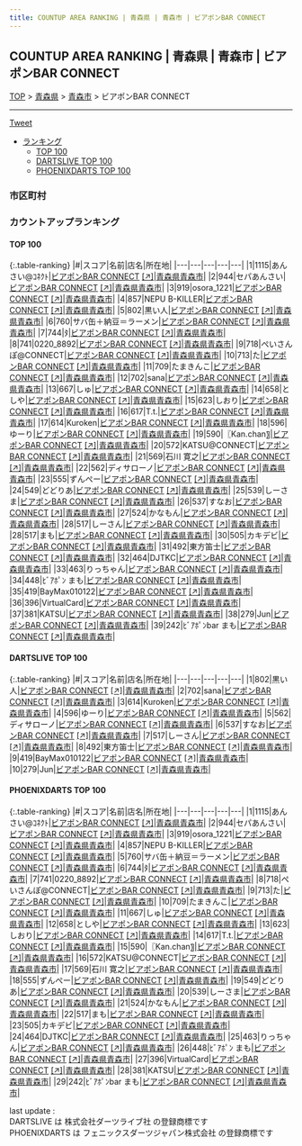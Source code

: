 ```yaml
---
title: COUNTUP AREA RANKING | 青森県 | 青森市 | ビアポンBAR CONNECT
---
```

## COUNTUP AREA RANKING | 青森県 | 青森市 | ビアポンBAR CONNECT

[TOP](/darts/rank/) > [青森県](/darts/rank/青森県/) > [青森市](/darts/rank/青森県/青森市/) > ビアポンBAR CONNECT

___

<a href="https://twitter.com/share?ref_src=twsrc%5Etfw" data-text="COUNTUP AREA RANKING | 青森県青森市ビアポンBAR CONNECT" class="twitter-share-button" data-hashtags="DARTSLIVE,PHOENIXDARTS,darts,ダーツ" data-show-count="false">Tweet</a>

* [ランキング](#カウントアップランキング)
    * [TOP 100](#top-100)
    * [DARTSLIVE TOP 100](#dartslive-top-100)
    * [PHOENIXDARTS TOP 100](#phoenixdarts-top-100)

### 市区町村

<ul>

</ul>

### カウントアップランキング

#### TOP 100



{:.table-ranking}
|#|スコア|名前|店名|所在地|
|---|---|---|---|---|
|1|1115|<span class="rank-name-pd">あんさい@ｺﾈｸﾄ</span>|<a href="/darts/rank/shops/88970.html">ビアポンBAR CONNECT</a> <a href="https://vs.phoenixdarts.com/jp/shop/shopDetailInfo/s_88970?s_seq=88970">[↗]</a>|<a href="/darts/rank/青森県/青森市">青森県青森市</a>|
|2|944|<span class="rank-name-pd">セパあんさい</span>|<a href="/darts/rank/shops/88970.html">ビアポンBAR CONNECT</a> <a href="https://vs.phoenixdarts.com/jp/shop/shopDetailInfo/s_88970?s_seq=88970">[↗]</a>|<a href="/darts/rank/青森県/青森市">青森県青森市</a>|
|3|919|<span class="rank-name-pd">osora_1221</span>|<a href="/darts/rank/shops/88970.html">ビアポンBAR CONNECT</a> <a href="https://vs.phoenixdarts.com/jp/shop/shopDetailInfo/s_88970?s_seq=88970">[↗]</a>|<a href="/darts/rank/青森県/青森市">青森県青森市</a>|
|4|857|<span class="rank-name-pd">NEPU B-KILLER</span>|<a href="/darts/rank/shops/88970.html">ビアポンBAR CONNECT</a> <a href="https://vs.phoenixdarts.com/jp/shop/shopDetailInfo/s_88970?s_seq=88970">[↗]</a>|<a href="/darts/rank/青森県/青森市">青森県青森市</a>|
|5|802|<span class="rank-name-dl">黒い人</span>|<a href="/darts/rank/shops/dab71a4b143be47c0d9b047a20a7ba1e.html">ビアポンBAR CONNECT</a> <a href="https://search.dartslive.com/jp/shop/dab71a4b143be47c0d9b047a20a7ba1e">[↗]</a>|<a href="/darts/rank/青森県/青森市">青森県青森市</a>|
|6|760|<span class="rank-name-pd">サバ缶＋納豆＝ラーメン</span>|<a href="/darts/rank/shops/88970.html">ビアポンBAR CONNECT</a> <a href="https://vs.phoenixdarts.com/jp/shop/shopDetailInfo/s_88970?s_seq=88970">[↗]</a>|<a href="/darts/rank/青森県/青森市">青森県青森市</a>|
|7|744|<span class="rank-name-pd">ﾀ</span>|<a href="/darts/rank/shops/88970.html">ビアポンBAR CONNECT</a> <a href="https://vs.phoenixdarts.com/jp/shop/shopDetailInfo/s_88970?s_seq=88970">[↗]</a>|<a href="/darts/rank/青森県/青森市">青森県青森市</a>|
|8|741|<span class="rank-name-pd">0220_8892</span>|<a href="/darts/rank/shops/88970.html">ビアポンBAR CONNECT</a> <a href="https://vs.phoenixdarts.com/jp/shop/shopDetailInfo/s_88970?s_seq=88970">[↗]</a>|<a href="/darts/rank/青森県/青森市">青森県青森市</a>|
|9|718|<span class="rank-name-pd">ぺいさんぽ@CONNECT</span>|<a href="/darts/rank/shops/88970.html">ビアポンBAR CONNECT</a> <a href="https://vs.phoenixdarts.com/jp/shop/shopDetailInfo/s_88970?s_seq=88970">[↗]</a>|<a href="/darts/rank/青森県/青森市">青森県青森市</a>|
|10|713|<span class="rank-name-pd">た</span>|<a href="/darts/rank/shops/88970.html">ビアポンBAR CONNECT</a> <a href="https://vs.phoenixdarts.com/jp/shop/shopDetailInfo/s_88970?s_seq=88970">[↗]</a>|<a href="/darts/rank/青森県/青森市">青森県青森市</a>|
|11|709|<span class="rank-name-pd">たまきんこ</span>|<a href="/darts/rank/shops/88970.html">ビアポンBAR CONNECT</a> <a href="https://vs.phoenixdarts.com/jp/shop/shopDetailInfo/s_88970?s_seq=88970">[↗]</a>|<a href="/darts/rank/青森県/青森市">青森県青森市</a>|
|12|702|<span class="rank-name-dl">sana</span>|<a href="/darts/rank/shops/dab71a4b143be47c0d9b047a20a7ba1e.html">ビアポンBAR CONNECT</a> <a href="https://search.dartslive.com/jp/shop/dab71a4b143be47c0d9b047a20a7ba1e">[↗]</a>|<a href="/darts/rank/青森県/青森市">青森県青森市</a>|
|13|667|<span class="rank-name-pd">しゅ</span>|<a href="/darts/rank/shops/88970.html">ビアポンBAR CONNECT</a> <a href="https://vs.phoenixdarts.com/jp/shop/shopDetailInfo/s_88970?s_seq=88970">[↗]</a>|<a href="/darts/rank/青森県/青森市">青森県青森市</a>|
|14|658|<span class="rank-name-pd">としや</span>|<a href="/darts/rank/shops/88970.html">ビアポンBAR CONNECT</a> <a href="https://vs.phoenixdarts.com/jp/shop/shopDetailInfo/s_88970?s_seq=88970">[↗]</a>|<a href="/darts/rank/青森県/青森市">青森県青森市</a>|
|15|623|<span class="rank-name-pd">しおり</span>|<a href="/darts/rank/shops/88970.html">ビアポンBAR CONNECT</a> <a href="https://vs.phoenixdarts.com/jp/shop/shopDetailInfo/s_88970?s_seq=88970">[↗]</a>|<a href="/darts/rank/青森県/青森市">青森県青森市</a>|
|16|617|<span class="rank-name-pd">T.t.</span>|<a href="/darts/rank/shops/88970.html">ビアポンBAR CONNECT</a> <a href="https://vs.phoenixdarts.com/jp/shop/shopDetailInfo/s_88970?s_seq=88970">[↗]</a>|<a href="/darts/rank/青森県/青森市">青森県青森市</a>|
|17|614|<span class="rank-name-dl">Kuroken</span>|<a href="/darts/rank/shops/dab71a4b143be47c0d9b047a20a7ba1e.html">ビアポンBAR CONNECT</a> <a href="https://search.dartslive.com/jp/shop/dab71a4b143be47c0d9b047a20a7ba1e">[↗]</a>|<a href="/darts/rank/青森県/青森市">青森県青森市</a>|
|18|596|<span class="rank-name-dl">ゆーり</span>|<a href="/darts/rank/shops/dab71a4b143be47c0d9b047a20a7ba1e.html">ビアポンBAR CONNECT</a> <a href="https://search.dartslive.com/jp/shop/dab71a4b143be47c0d9b047a20a7ba1e">[↗]</a>|<a href="/darts/rank/青森県/青森市">青森県青森市</a>|
|19|590|<span class="rank-name-pd">〖Kan.chan〗</span>|<a href="/darts/rank/shops/88970.html">ビアポンBAR CONNECT</a> <a href="https://vs.phoenixdarts.com/jp/shop/shopDetailInfo/s_88970?s_seq=88970">[↗]</a>|<a href="/darts/rank/青森県/青森市">青森県青森市</a>|
|20|572|<span class="rank-name-pd">KATSU@CONNECT</span>|<a href="/darts/rank/shops/88970.html">ビアポンBAR CONNECT</a> <a href="https://vs.phoenixdarts.com/jp/shop/shopDetailInfo/s_88970?s_seq=88970">[↗]</a>|<a href="/darts/rank/青森県/青森市">青森県青森市</a>|
|21|569|<span class="rank-name-pd"><span class="pro-icon-pd"></span>石川 寛之</span>|<a href="/darts/rank/shops/88970.html">ビアポンBAR CONNECT</a> <a href="https://vs.phoenixdarts.com/jp/shop/shopDetailInfo/s_88970?s_seq=88970">[↗]</a>|<a href="/darts/rank/青森県/青森市">青森県青森市</a>|
|22|562|<span class="rank-name-dl">ディサローノ</span>|<a href="/darts/rank/shops/dab71a4b143be47c0d9b047a20a7ba1e.html">ビアポンBAR CONNECT</a> <a href="https://search.dartslive.com/jp/shop/dab71a4b143be47c0d9b047a20a7ba1e">[↗]</a>|<a href="/darts/rank/青森県/青森市">青森県青森市</a>|
|23|555|<span class="rank-name-pd">ずんぺー</span>|<a href="/darts/rank/shops/88970.html">ビアポンBAR CONNECT</a> <a href="https://vs.phoenixdarts.com/jp/shop/shopDetailInfo/s_88970?s_seq=88970">[↗]</a>|<a href="/darts/rank/青森県/青森市">青森県青森市</a>|
|24|549|<span class="rank-name-pd">どどりあ</span>|<a href="/darts/rank/shops/88970.html">ビアポンBAR CONNECT</a> <a href="https://vs.phoenixdarts.com/jp/shop/shopDetailInfo/s_88970?s_seq=88970">[↗]</a>|<a href="/darts/rank/青森県/青森市">青森県青森市</a>|
|25|539|<span class="rank-name-pd">しーさま</span>|<a href="/darts/rank/shops/88970.html">ビアポンBAR CONNECT</a> <a href="https://vs.phoenixdarts.com/jp/shop/shopDetailInfo/s_88970?s_seq=88970">[↗]</a>|<a href="/darts/rank/青森県/青森市">青森県青森市</a>|
|26|537|<span class="rank-name-dl">すなお</span>|<a href="/darts/rank/shops/dab71a4b143be47c0d9b047a20a7ba1e.html">ビアポンBAR CONNECT</a> <a href="https://search.dartslive.com/jp/shop/dab71a4b143be47c0d9b047a20a7ba1e">[↗]</a>|<a href="/darts/rank/青森県/青森市">青森県青森市</a>|
|27|524|<span class="rank-name-pd">かなもん</span>|<a href="/darts/rank/shops/88970.html">ビアポンBAR CONNECT</a> <a href="https://vs.phoenixdarts.com/jp/shop/shopDetailInfo/s_88970?s_seq=88970">[↗]</a>|<a href="/darts/rank/青森県/青森市">青森県青森市</a>|
|28|517|<span class="rank-name-dl">しーさん</span>|<a href="/darts/rank/shops/dab71a4b143be47c0d9b047a20a7ba1e.html">ビアポンBAR CONNECT</a> <a href="https://search.dartslive.com/jp/shop/dab71a4b143be47c0d9b047a20a7ba1e">[↗]</a>|<a href="/darts/rank/青森県/青森市">青森県青森市</a>|
|28|517|<span class="rank-name-pd">まも</span>|<a href="/darts/rank/shops/88970.html">ビアポンBAR CONNECT</a> <a href="https://vs.phoenixdarts.com/jp/shop/shopDetailInfo/s_88970?s_seq=88970">[↗]</a>|<a href="/darts/rank/青森県/青森市">青森県青森市</a>|
|30|505|<span class="rank-name-pd">カキデビ</span>|<a href="/darts/rank/shops/88970.html">ビアポンBAR CONNECT</a> <a href="https://vs.phoenixdarts.com/jp/shop/shopDetailInfo/s_88970?s_seq=88970">[↗]</a>|<a href="/darts/rank/青森県/青森市">青森県青森市</a>|
|31|492|<span class="rank-name-dl">東方笛士</span>|<a href="/darts/rank/shops/dab71a4b143be47c0d9b047a20a7ba1e.html">ビアポンBAR CONNECT</a> <a href="https://search.dartslive.com/jp/shop/dab71a4b143be47c0d9b047a20a7ba1e">[↗]</a>|<a href="/darts/rank/青森県/青森市">青森県青森市</a>|
|32|464|<span class="rank-name-pd">DJTKC</span>|<a href="/darts/rank/shops/88970.html">ビアポンBAR CONNECT</a> <a href="https://vs.phoenixdarts.com/jp/shop/shopDetailInfo/s_88970?s_seq=88970">[↗]</a>|<a href="/darts/rank/青森県/青森市">青森県青森市</a>|
|33|463|<span class="rank-name-pd">りっちゃん</span>|<a href="/darts/rank/shops/88970.html">ビアポンBAR CONNECT</a> <a href="https://vs.phoenixdarts.com/jp/shop/shopDetailInfo/s_88970?s_seq=88970">[↗]</a>|<a href="/darts/rank/青森県/青森市">青森県青森市</a>|
|34|448|<span class="rank-name-pd">ﾋﾞｱﾎﾟﾝ まも</span>|<a href="/darts/rank/shops/88970.html">ビアポンBAR CONNECT</a> <a href="https://vs.phoenixdarts.com/jp/shop/shopDetailInfo/s_88970?s_seq=88970">[↗]</a>|<a href="/darts/rank/青森県/青森市">青森県青森市</a>|
|35|419|<span class="rank-name-dl">BayMax010122</span>|<a href="/darts/rank/shops/dab71a4b143be47c0d9b047a20a7ba1e.html">ビアポンBAR CONNECT</a> <a href="https://search.dartslive.com/jp/shop/dab71a4b143be47c0d9b047a20a7ba1e">[↗]</a>|<a href="/darts/rank/青森県/青森市">青森県青森市</a>|
|36|396|<span class="rank-name-pd">VirtualCard</span>|<a href="/darts/rank/shops/88970.html">ビアポンBAR CONNECT</a> <a href="https://vs.phoenixdarts.com/jp/shop/shopDetailInfo/s_88970?s_seq=88970">[↗]</a>|<a href="/darts/rank/青森県/青森市">青森県青森市</a>|
|37|381|<span class="rank-name-pd">KATSU</span>|<a href="/darts/rank/shops/88970.html">ビアポンBAR CONNECT</a> <a href="https://vs.phoenixdarts.com/jp/shop/shopDetailInfo/s_88970?s_seq=88970">[↗]</a>|<a href="/darts/rank/青森県/青森市">青森県青森市</a>|
|38|279|<span class="rank-name-dl">Jun</span>|<a href="/darts/rank/shops/dab71a4b143be47c0d9b047a20a7ba1e.html">ビアポンBAR CONNECT</a> <a href="https://search.dartslive.com/jp/shop/dab71a4b143be47c0d9b047a20a7ba1e">[↗]</a>|<a href="/darts/rank/青森県/青森市">青森県青森市</a>|
|39|242|<span class="rank-name-pd">ﾋﾞｱﾎﾟﾝbar まも</span>|<a href="/darts/rank/shops/88970.html">ビアポンBAR CONNECT</a> <a href="https://vs.phoenixdarts.com/jp/shop/shopDetailInfo/s_88970?s_seq=88970">[↗]</a>|<a href="/darts/rank/青森県/青森市">青森県青森市</a>|


#### DARTSLIVE TOP 100



{:.table-ranking}
|#|スコア|名前|店名|所在地|
|---|---|---|---|---|
|1|802|<span class="rank-name-dl">黒い人</span>|<a href="/darts/rank/shops/dab71a4b143be47c0d9b047a20a7ba1e.html">ビアポンBAR CONNECT</a> <a href="https://search.dartslive.com/jp/shop/dab71a4b143be47c0d9b047a20a7ba1e">[↗]</a>|<a href="/darts/rank/青森県/青森市">青森県青森市</a>|
|2|702|<span class="rank-name-dl">sana</span>|<a href="/darts/rank/shops/dab71a4b143be47c0d9b047a20a7ba1e.html">ビアポンBAR CONNECT</a> <a href="https://search.dartslive.com/jp/shop/dab71a4b143be47c0d9b047a20a7ba1e">[↗]</a>|<a href="/darts/rank/青森県/青森市">青森県青森市</a>|
|3|614|<span class="rank-name-dl">Kuroken</span>|<a href="/darts/rank/shops/dab71a4b143be47c0d9b047a20a7ba1e.html">ビアポンBAR CONNECT</a> <a href="https://search.dartslive.com/jp/shop/dab71a4b143be47c0d9b047a20a7ba1e">[↗]</a>|<a href="/darts/rank/青森県/青森市">青森県青森市</a>|
|4|596|<span class="rank-name-dl">ゆーり</span>|<a href="/darts/rank/shops/dab71a4b143be47c0d9b047a20a7ba1e.html">ビアポンBAR CONNECT</a> <a href="https://search.dartslive.com/jp/shop/dab71a4b143be47c0d9b047a20a7ba1e">[↗]</a>|<a href="/darts/rank/青森県/青森市">青森県青森市</a>|
|5|562|<span class="rank-name-dl">ディサローノ</span>|<a href="/darts/rank/shops/dab71a4b143be47c0d9b047a20a7ba1e.html">ビアポンBAR CONNECT</a> <a href="https://search.dartslive.com/jp/shop/dab71a4b143be47c0d9b047a20a7ba1e">[↗]</a>|<a href="/darts/rank/青森県/青森市">青森県青森市</a>|
|6|537|<span class="rank-name-dl">すなお</span>|<a href="/darts/rank/shops/dab71a4b143be47c0d9b047a20a7ba1e.html">ビアポンBAR CONNECT</a> <a href="https://search.dartslive.com/jp/shop/dab71a4b143be47c0d9b047a20a7ba1e">[↗]</a>|<a href="/darts/rank/青森県/青森市">青森県青森市</a>|
|7|517|<span class="rank-name-dl">しーさん</span>|<a href="/darts/rank/shops/dab71a4b143be47c0d9b047a20a7ba1e.html">ビアポンBAR CONNECT</a> <a href="https://search.dartslive.com/jp/shop/dab71a4b143be47c0d9b047a20a7ba1e">[↗]</a>|<a href="/darts/rank/青森県/青森市">青森県青森市</a>|
|8|492|<span class="rank-name-dl">東方笛士</span>|<a href="/darts/rank/shops/dab71a4b143be47c0d9b047a20a7ba1e.html">ビアポンBAR CONNECT</a> <a href="https://search.dartslive.com/jp/shop/dab71a4b143be47c0d9b047a20a7ba1e">[↗]</a>|<a href="/darts/rank/青森県/青森市">青森県青森市</a>|
|9|419|<span class="rank-name-dl">BayMax010122</span>|<a href="/darts/rank/shops/dab71a4b143be47c0d9b047a20a7ba1e.html">ビアポンBAR CONNECT</a> <a href="https://search.dartslive.com/jp/shop/dab71a4b143be47c0d9b047a20a7ba1e">[↗]</a>|<a href="/darts/rank/青森県/青森市">青森県青森市</a>|
|10|279|<span class="rank-name-dl">Jun</span>|<a href="/darts/rank/shops/dab71a4b143be47c0d9b047a20a7ba1e.html">ビアポンBAR CONNECT</a> <a href="https://search.dartslive.com/jp/shop/dab71a4b143be47c0d9b047a20a7ba1e">[↗]</a>|<a href="/darts/rank/青森県/青森市">青森県青森市</a>|


#### PHOENIXDARTS TOP 100



{:.table-ranking}
|#|スコア|名前|店名|所在地|
|---|---|---|---|---|
|1|1115|<span class="rank-name-pd">あんさい@ｺﾈｸﾄ</span>|<a href="/darts/rank/shops/88970.html">ビアポンBAR CONNECT</a> <a href="https://vs.phoenixdarts.com/jp/shop/shopDetailInfo/s_88970?s_seq=88970">[↗]</a>|<a href="/darts/rank/青森県/青森市">青森県青森市</a>|
|2|944|<span class="rank-name-pd">セパあんさい</span>|<a href="/darts/rank/shops/88970.html">ビアポンBAR CONNECT</a> <a href="https://vs.phoenixdarts.com/jp/shop/shopDetailInfo/s_88970?s_seq=88970">[↗]</a>|<a href="/darts/rank/青森県/青森市">青森県青森市</a>|
|3|919|<span class="rank-name-pd">osora_1221</span>|<a href="/darts/rank/shops/88970.html">ビアポンBAR CONNECT</a> <a href="https://vs.phoenixdarts.com/jp/shop/shopDetailInfo/s_88970?s_seq=88970">[↗]</a>|<a href="/darts/rank/青森県/青森市">青森県青森市</a>|
|4|857|<span class="rank-name-pd">NEPU B-KILLER</span>|<a href="/darts/rank/shops/88970.html">ビアポンBAR CONNECT</a> <a href="https://vs.phoenixdarts.com/jp/shop/shopDetailInfo/s_88970?s_seq=88970">[↗]</a>|<a href="/darts/rank/青森県/青森市">青森県青森市</a>|
|5|760|<span class="rank-name-pd">サバ缶＋納豆＝ラーメン</span>|<a href="/darts/rank/shops/88970.html">ビアポンBAR CONNECT</a> <a href="https://vs.phoenixdarts.com/jp/shop/shopDetailInfo/s_88970?s_seq=88970">[↗]</a>|<a href="/darts/rank/青森県/青森市">青森県青森市</a>|
|6|744|<span class="rank-name-pd">ﾀ</span>|<a href="/darts/rank/shops/88970.html">ビアポンBAR CONNECT</a> <a href="https://vs.phoenixdarts.com/jp/shop/shopDetailInfo/s_88970?s_seq=88970">[↗]</a>|<a href="/darts/rank/青森県/青森市">青森県青森市</a>|
|7|741|<span class="rank-name-pd">0220_8892</span>|<a href="/darts/rank/shops/88970.html">ビアポンBAR CONNECT</a> <a href="https://vs.phoenixdarts.com/jp/shop/shopDetailInfo/s_88970?s_seq=88970">[↗]</a>|<a href="/darts/rank/青森県/青森市">青森県青森市</a>|
|8|718|<span class="rank-name-pd">ぺいさんぽ@CONNECT</span>|<a href="/darts/rank/shops/88970.html">ビアポンBAR CONNECT</a> <a href="https://vs.phoenixdarts.com/jp/shop/shopDetailInfo/s_88970?s_seq=88970">[↗]</a>|<a href="/darts/rank/青森県/青森市">青森県青森市</a>|
|9|713|<span class="rank-name-pd">た</span>|<a href="/darts/rank/shops/88970.html">ビアポンBAR CONNECT</a> <a href="https://vs.phoenixdarts.com/jp/shop/shopDetailInfo/s_88970?s_seq=88970">[↗]</a>|<a href="/darts/rank/青森県/青森市">青森県青森市</a>|
|10|709|<span class="rank-name-pd">たまきんこ</span>|<a href="/darts/rank/shops/88970.html">ビアポンBAR CONNECT</a> <a href="https://vs.phoenixdarts.com/jp/shop/shopDetailInfo/s_88970?s_seq=88970">[↗]</a>|<a href="/darts/rank/青森県/青森市">青森県青森市</a>|
|11|667|<span class="rank-name-pd">しゅ</span>|<a href="/darts/rank/shops/88970.html">ビアポンBAR CONNECT</a> <a href="https://vs.phoenixdarts.com/jp/shop/shopDetailInfo/s_88970?s_seq=88970">[↗]</a>|<a href="/darts/rank/青森県/青森市">青森県青森市</a>|
|12|658|<span class="rank-name-pd">としや</span>|<a href="/darts/rank/shops/88970.html">ビアポンBAR CONNECT</a> <a href="https://vs.phoenixdarts.com/jp/shop/shopDetailInfo/s_88970?s_seq=88970">[↗]</a>|<a href="/darts/rank/青森県/青森市">青森県青森市</a>|
|13|623|<span class="rank-name-pd">しおり</span>|<a href="/darts/rank/shops/88970.html">ビアポンBAR CONNECT</a> <a href="https://vs.phoenixdarts.com/jp/shop/shopDetailInfo/s_88970?s_seq=88970">[↗]</a>|<a href="/darts/rank/青森県/青森市">青森県青森市</a>|
|14|617|<span class="rank-name-pd">T.t.</span>|<a href="/darts/rank/shops/88970.html">ビアポンBAR CONNECT</a> <a href="https://vs.phoenixdarts.com/jp/shop/shopDetailInfo/s_88970?s_seq=88970">[↗]</a>|<a href="/darts/rank/青森県/青森市">青森県青森市</a>|
|15|590|<span class="rank-name-pd">〖Kan.chan〗</span>|<a href="/darts/rank/shops/88970.html">ビアポンBAR CONNECT</a> <a href="https://vs.phoenixdarts.com/jp/shop/shopDetailInfo/s_88970?s_seq=88970">[↗]</a>|<a href="/darts/rank/青森県/青森市">青森県青森市</a>|
|16|572|<span class="rank-name-pd">KATSU@CONNECT</span>|<a href="/darts/rank/shops/88970.html">ビアポンBAR CONNECT</a> <a href="https://vs.phoenixdarts.com/jp/shop/shopDetailInfo/s_88970?s_seq=88970">[↗]</a>|<a href="/darts/rank/青森県/青森市">青森県青森市</a>|
|17|569|<span class="rank-name-pd"><span class="pro-icon-pd"></span>石川 寛之</span>|<a href="/darts/rank/shops/88970.html">ビアポンBAR CONNECT</a> <a href="https://vs.phoenixdarts.com/jp/shop/shopDetailInfo/s_88970?s_seq=88970">[↗]</a>|<a href="/darts/rank/青森県/青森市">青森県青森市</a>|
|18|555|<span class="rank-name-pd">ずんぺー</span>|<a href="/darts/rank/shops/88970.html">ビアポンBAR CONNECT</a> <a href="https://vs.phoenixdarts.com/jp/shop/shopDetailInfo/s_88970?s_seq=88970">[↗]</a>|<a href="/darts/rank/青森県/青森市">青森県青森市</a>|
|19|549|<span class="rank-name-pd">どどりあ</span>|<a href="/darts/rank/shops/88970.html">ビアポンBAR CONNECT</a> <a href="https://vs.phoenixdarts.com/jp/shop/shopDetailInfo/s_88970?s_seq=88970">[↗]</a>|<a href="/darts/rank/青森県/青森市">青森県青森市</a>|
|20|539|<span class="rank-name-pd">しーさま</span>|<a href="/darts/rank/shops/88970.html">ビアポンBAR CONNECT</a> <a href="https://vs.phoenixdarts.com/jp/shop/shopDetailInfo/s_88970?s_seq=88970">[↗]</a>|<a href="/darts/rank/青森県/青森市">青森県青森市</a>|
|21|524|<span class="rank-name-pd">かなもん</span>|<a href="/darts/rank/shops/88970.html">ビアポンBAR CONNECT</a> <a href="https://vs.phoenixdarts.com/jp/shop/shopDetailInfo/s_88970?s_seq=88970">[↗]</a>|<a href="/darts/rank/青森県/青森市">青森県青森市</a>|
|22|517|<span class="rank-name-pd">まも</span>|<a href="/darts/rank/shops/88970.html">ビアポンBAR CONNECT</a> <a href="https://vs.phoenixdarts.com/jp/shop/shopDetailInfo/s_88970?s_seq=88970">[↗]</a>|<a href="/darts/rank/青森県/青森市">青森県青森市</a>|
|23|505|<span class="rank-name-pd">カキデビ</span>|<a href="/darts/rank/shops/88970.html">ビアポンBAR CONNECT</a> <a href="https://vs.phoenixdarts.com/jp/shop/shopDetailInfo/s_88970?s_seq=88970">[↗]</a>|<a href="/darts/rank/青森県/青森市">青森県青森市</a>|
|24|464|<span class="rank-name-pd">DJTKC</span>|<a href="/darts/rank/shops/88970.html">ビアポンBAR CONNECT</a> <a href="https://vs.phoenixdarts.com/jp/shop/shopDetailInfo/s_88970?s_seq=88970">[↗]</a>|<a href="/darts/rank/青森県/青森市">青森県青森市</a>|
|25|463|<span class="rank-name-pd">りっちゃん</span>|<a href="/darts/rank/shops/88970.html">ビアポンBAR CONNECT</a> <a href="https://vs.phoenixdarts.com/jp/shop/shopDetailInfo/s_88970?s_seq=88970">[↗]</a>|<a href="/darts/rank/青森県/青森市">青森県青森市</a>|
|26|448|<span class="rank-name-pd">ﾋﾞｱﾎﾟﾝ まも</span>|<a href="/darts/rank/shops/88970.html">ビアポンBAR CONNECT</a> <a href="https://vs.phoenixdarts.com/jp/shop/shopDetailInfo/s_88970?s_seq=88970">[↗]</a>|<a href="/darts/rank/青森県/青森市">青森県青森市</a>|
|27|396|<span class="rank-name-pd">VirtualCard</span>|<a href="/darts/rank/shops/88970.html">ビアポンBAR CONNECT</a> <a href="https://vs.phoenixdarts.com/jp/shop/shopDetailInfo/s_88970?s_seq=88970">[↗]</a>|<a href="/darts/rank/青森県/青森市">青森県青森市</a>|
|28|381|<span class="rank-name-pd">KATSU</span>|<a href="/darts/rank/shops/88970.html">ビアポンBAR CONNECT</a> <a href="https://vs.phoenixdarts.com/jp/shop/shopDetailInfo/s_88970?s_seq=88970">[↗]</a>|<a href="/darts/rank/青森県/青森市">青森県青森市</a>|
|29|242|<span class="rank-name-pd">ﾋﾞｱﾎﾟﾝbar まも</span>|<a href="/darts/rank/shops/88970.html">ビアポンBAR CONNECT</a> <a href="https://vs.phoenixdarts.com/jp/shop/shopDetailInfo/s_88970?s_seq=88970">[↗]</a>|<a href="/darts/rank/青森県/青森市">青森県青森市</a>|


<div class="footer border-top border-gray-light mt-5 pt-3 text-right text-gray">
    last update : <span style="font-weight: italic" id="foot_last_modified"></span><br />
    DARTSLIVE は 株式会社ダーツライブ社 の登録商標です<br />
    PHOENIXDARTS は フェニックスダーツジャパン株式会社 の登録商標です<br />
</div>

<script src="https://cdnjs.cloudflare.com/ajax/libs/jquery.tablesorter/2.31.3/js/jquery.tablesorter.min.js" integrity="sha512-qzgd5cYSZcosqpzpn7zF2ZId8f/8CHmFKZ8j7mU4OUXTNRd5g+ZHBPsgKEwoqxCtdQvExE5LprwwPAgoicguNg==" crossorigin="anonymous" referrerpolicy="no-referrer"></script>
<link rel="stylesheet" href="https://cdnjs.cloudflare.com/ajax/libs/jquery.tablesorter/2.31.3/css/theme.default.min.css" integrity="sha512-wghhOJkjQX0Lh3NSWvNKeZ0ZpNn+SPVXX1Qyc9OCaogADktxrBiBdKGDoqVUOyhStvMBmJQ8ZdMHiR3wuEq8+w==" crossorigin="anonymous" referrerpolicy="no-referrer" />
<script>
$(function() {
    $(".table-ranking").tablesorter({sortList:[[0, 0]]});
    $("#foot_last_modified").text(formatDate(new Date(document.lastModified), 'yyyy-MM-dd HH:mm:ss'));
});
</script>

<script async src="https://platform.twitter.com/widgets.js" charset="utf-8"></script>